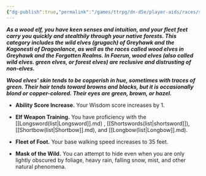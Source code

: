 ```yaml
---
{"dg-publish":true,"permalink":"/games/ttrpg/dn-d5e/player-aids/races/sub-races/elf-subrace-wood-elf/","tags":["ttrpg/dnd/5e","races","Sub-Races"],"noteIcon":""}
---
```



**_As a wood elf, you have keen senses and intuition, and your fleet feet carry you quickly and stealthily through your native forests. This category includes the wild elves (grugach) of Greyhawk and the Kagonesti of Dragonlance, as well as the races called wood elves in Greyhawk and the Forgotten Realms. In Faerun, wood elves (also called wild elves. green elves, or forest elves) are reclusive and distrusting of non-elves._**

**_Wood elves' skin tends to be copperish in hue, sometimes with traces of green. Their hair tends toward browns and blacks, but it is occasionally blond or copper-colored. Their eyes are green, brown, or hazel._**

- **Ability Score Increase.** Your Wisdom score increases by 1.

- **Elf Weapon Training.** You have proficiency with the [[Longsword(list\|Longsword]].md) , [[Shortswords(list\|shortsword]]), [[Shortbow(list\|Shortbow]].md), and [[Longbow(list\|Longbow]].md).

- **Fleet of Foot.** Your base walking speed increases to 35 feet.

- **Mask of the Wild.** You can attempt to hide even when you are only lightly obscured by foliage, heavy rain, falling snow, mist, and other natural phenomena.

